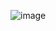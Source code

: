 ![image](https://github.com/Freya-Ebba-Christ/GeneSequenceGenerator/assets/57752514/abf68fda-33e2-46b4-a904-53178734e5e5)
